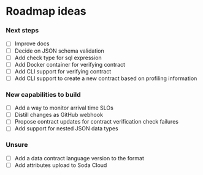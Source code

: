 # Roadmap ideas

### Next steps
* [ ] Improve docs
* [ ] Decide on JSON schema validation
* [ ] Add check type for sql expression
* [ ] Add Docker container for verifying contract
* [ ] Add CLI support for verifying contract
* [ ] Add CLI support to create a new contract based on profiling information

### New capabilities to build
* [ ] Add a way to monitor arrival time SLOs
* [ ] Distill changes as GitHub webhook
* [ ] Propose contract updates for contract verification check failures
* [ ] Add support for nested JSON data types

### Unsure
* [ ] Add a data contract language version to the format
* [ ] Add attributes upload to Soda Cloud

